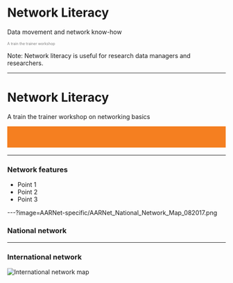 # Network Literacy
Data movement and network know-how
<p style="font-size:0.6em; color:gray">A train the trainer workshop</p> 


Note:
Network literacy is useful for research data managers and researchers. 

---
# Network Literacy

A train the trainer workshop on networking basics

![](AARNet-specific/AARNet_single_line.png)

---

### Network features

- Point 1
- Point 2
- Point 3

---?image=AARNet-specific/AARNet_National_Network_Map_082017.png
### National network 

---
### International network
![International network map](https://www.aarnet.edu.au/images/uploads/main/AARNet_International_Map_082017.png)
